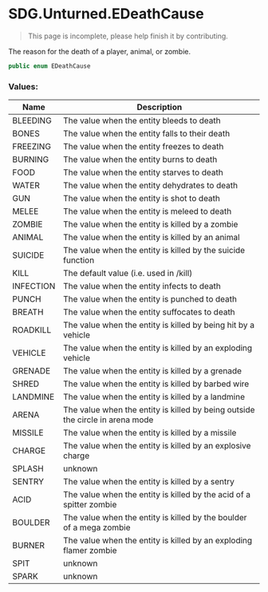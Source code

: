 # SDG.Unturned.EDeathCause

> This page is incomplete, please help finish it by contributing.

The reason for the death of a player, animal, or zombie.

```C#
public enum EDeathCause
```

### Values:

Name | Description
------------ | -------------
BLEEDING | The value when the entity bleeds to death
BONES | The value when the entity falls to their death
FREEZING | The value when the entity freezes to death
BURNING | The value when the entity burns to death
FOOD | The value when the entity starves to death
WATER | The value when the entity dehydrates to death
GUN | The value when the entity is shot to death
MELEE | The value when the entity is meleed to death
ZOMBIE | The value when the entity is killed by a zombie
ANIMAL | The value when the entity is killed by an animal
SUICIDE | The value when the entity is killed by the suicide function
KILL | The default value (i.e. used in /kill)
INFECTION | The value when the entity infects to death
PUNCH | The value when the entity is punched to death
BREATH | The value when the entity suffocates to death
ROADKILL | The value when the entity is killed by being hit by a vehicle
VEHICLE | The value when the entity is killed by an exploding vehicle
GRENADE | The value when the entity is killed by a grenade
SHRED | The value when the entity is killed by barbed wire
LANDMINE | The value when the entity is killed by a landmine
ARENA | The value when the entity is killed by being outside the circle in arena mode
MISSILE | The value when the entity is killed by a missile
CHARGE | The value when the entity is killed by an explosive charge
SPLASH | unknown
SENTRY | The value when the entity is killed by a sentry
ACID | The value when the entity is killed by the acid of a spitter zombie
BOULDER | The value when the entity is killed by the boulder of a mega zombie
BURNER | The value when the entity is killed by an exploding flamer zombie
SPIT | unknown
SPARK | unknown